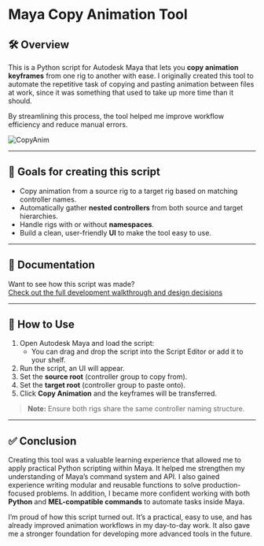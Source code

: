 # Maya Copy Animation Tool

## 🛠️ Overview

This is a Python script for Autodesk Maya that lets you **copy animation keyframes** from one rig to another with ease. I originally created this tool to automate the repetitive task of copying and pasting animation between files at work, since it was something that used to take up more time than it should.

By streamlining this process, the tool helped me improve workflow efficiency and reduce manual errors.

![CopyAnim](./screenshots/copy_anim_sample.gif)

---

## 📝 Goals for creating this script

- Copy animation from a source rig to a target rig based on matching controller names.
- Automatically gather **nested controllers** from both source and target hierarchies.
- Handle rigs with or without **namespaces**.
- Build a clean, user-friendly **UI** to make the tool easy to use.

---

## 📘 Documentation

Want to see how this script was made?  
[Check out the full development walkthrough and design decisions](./documentation/process_doc.md)

---

## 📜 How to Use

1. Open Autodesk Maya and load the script:
   - You can drag and drop the script into the Script Editor or add it to your shelf.
2. Run the script, an UI will appear.
3. Set the **source root** (controller group to copy from).
4. Set the **target root** (controller group to paste onto).
5. Click **Copy Animation** and the keyframes will be transferred.

> **Note:** Ensure both rigs share the same controller naming structure.

---

## ✅ Conclusion

Creating this tool was a valuable learning experience that allowed me to apply practical Python scripting within Maya. It helped me strengthen my understanding of Maya’s command system and API. I also gained experience writing modular and reusable functions to solve production-focused problems. In addition, I became more confident working with both **Python** and **MEL-compatible commands** to automate tasks inside Maya.

I’m proud of how this script turned out. It’s a practical, easy to use, and has already improved animation workflows in my day-to-day work. It also gave me a stronger foundation for developing more advanced tools in the future.


